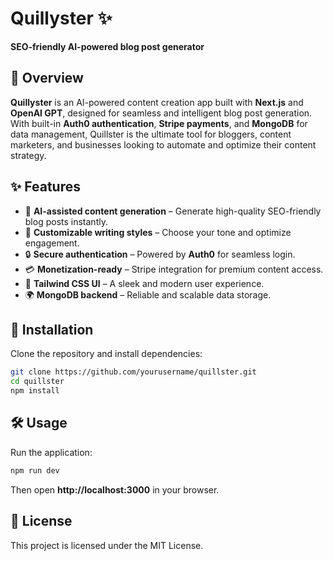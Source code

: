 # Quillyster ✨

**SEO-friendly AI-powered blog post generator**

## 🚀 Overview

**Quillyster** is an AI-powered content creation app built with **Next.js** and **OpenAI GPT**, designed for seamless and intelligent blog post generation. With built-in **Auth0 authentication**, **Stripe payments**, and **MongoDB** for data management, Quillster is the ultimate tool for bloggers, content marketers, and businesses looking to automate and optimize their content strategy.

## ✨ Features

- 🧠 **AI-assisted content generation** – Generate high-quality SEO-friendly blog posts instantly.
- 🎨 **Customizable writing styles** – Choose your tone and optimize engagement.
- 🔒 **Secure authentication** – Powered by **Auth0** for seamless login.
- 💳 **Monetization-ready** – Stripe integration for premium content access.
- 🎨 **Tailwind CSS UI** – A sleek and modern user experience.
- 🌍 **MongoDB backend** – Reliable and scalable data storage.

## 🔧 Installation

Clone the repository and install dependencies:

```bash
git clone https://github.com/yourusername/quillster.git
cd quillster
npm install
```

## 🛠 Usage

Run the application:

```bash
npm run dev
```

Then open **http://localhost:3000** in your browser.

## 📜 License

This project is licensed under the MIT License.
